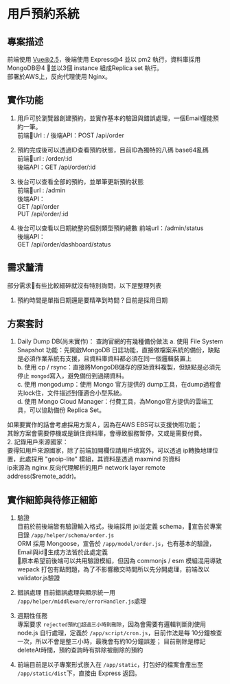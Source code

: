 # 用戶預約系統  
## 專案描述
前端使用 Vue@2.5，後端使用 Express@4 並以 pm2 執行，資料庫採用 MongoDB@4 並以3個 instance 組成Replica set 執行。  
部署於AWS上，反向代理使用 Nginx。

## 實作功能
1. 用戶可於瀏覽器創建預約，並實作基本的驗證與錯誤處理，一個Email僅能預約一筆。  
前端Url : /
後端API：POST /api/order

2. 預約完成後可以透過ID查看預約狀態，目前ID為獨特的八碼 base64亂碼    
前端url : /order/:id  
後端API：GET /api/order/:id  

3. 後台可以查看全部的預約，並單筆更新預約狀態    
前端url : /admin  
後端API：  
GET /api/order  
PUT /api/order/:id  

4. 後台可以查看以日期統整的個別類型預約總數
前端url：/admin/status  
後端API：  
GET /api/order/dashboard/status

## 需求釐清   
部分需求有些比較細碎就沒有特別詢問，以下是整理列表
1. 預約時間是單指日期還是要精準到時間？目前是採用日期

## 方案套討
1. Daily Dump DB(尚未實作)：
查詢官網的有幾種備份做法
a. 使用 File System Snapshot 功能：先開啟MongoDB 日誌功能，直接做檔案系統的備份，缺點是必須作業系統有支援，且資料庫資料都必須在同一個邏輯裝置上  
b. 使用 cp / rsync：直接將MongoDB儲存的原始資料複製，但缺點是必須先停止 `mongod`寫入，避免備份到過期資料。  
c. 使用 mongodump：使用 Mongo 官方提供的 dump工具，在dump過程會先lock住，文件描述到僅適合小型系統。  
d. 使用 Mongo Cloud Manager：付費工具，為Mongo官方提供的雲端工具，可以協助備份 Replica Set。  

如果要實作的話會考慮採用方案Ａ，因為在AWS EBS可以支援快照功能；  
其餘方案會需要停機或是鎖住資料庫，會導致服務暫停，又或是需要付費。  
2. 記錄用戶來源國家：  
要得知用戶來源國家，除了前端加開欄位請用戶填寫外，可以透過 ip轉換地理位置，此處採用 "geoip-lite" 模組，其資料是透過 maxmind 的資料  
ip來源為 nginx 反向代理解析的用戶 network layer remote address($remote_addr)。

## 實作細節與待修正細節
1. 驗證  
目前於前後端皆有驗證輸入格式，後端採用 joi並定義 schema，宣告於專案目錄 `/app/helper/schema/order.js`  
ORM 採用 Mongoose，宣告於 `/app/model/order.js`，也有基本的驗證，Email與id生成方法皆於此處定義  
原本希望前後端可以共用驗證模組，但因為 commonjs / esm 模組混用導致 wepack 打包有點問題，為了不影響繳交時間所以先分開處理，前端改以 validator.js驗證 

2. 錯誤處理
目前錯誤處理與顯示統一用 `/app/helper/middleware/errorHandler.js`處理

3. 週期性任務   
專案要求 `rejected預約超過三小時則刪除`，因為會需要有邏輯判斷則使用 node.js 自行處理，定義於 `/app/script/cron.js`，目前作法是每 10分鐘檢查一次，所以不會是整三小時，最晚會有約10分鐘誤差；
目前刪除是標記 deleteAt時間，預約查詢時有排除被刪除的預約

1. 前端目前是以子專案形式嵌入在 `/app/static`，打包好的檔案會產出至 `/app/static/dist`下，直接由 Express 返回。

